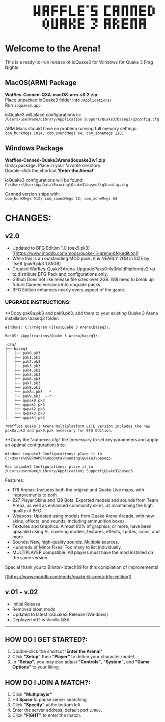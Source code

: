 ```
             █ █ █▀█ █▀▀ █▀▀ █   █▀▀ ▀ █▀▀   █▀▀ █▀█ █▀█ █▀█ █▀▀ █▀▄
             █▄█ █▀█ █▀▀ █▀▀ █   █▀▀   ▀▀█   █   █▀█ █ █ █ █ █▀▀ █ █
             ▀ ▀ ▀ ▀ ▀   ▀   ▀▀▀ ▀▀▀   ▀▀▀   ▀▀▀ ▀ ▀ ▀ ▀ ▀ ▀ ▀▀▀ ▀▀ 
                 ▄▀▄ █ █ █▀█ █ █ █▀▀   ▀▀█   █▀█ █▀▄ █▀▀ █▀█ █▀█
                 █\█ █ █ █▀█ █▀▄ █▀▀    ▀▄   █▀█ █▀▄ █▀▀ █ █ █▀█
                  ▀\ ▀▀▀ ▀ ▀ ▀ ▀ ▀▀▀   ▀▀    ▀ ▀ ▀ ▀ ▀▀▀ ▀ ▀ ▀ ▀
```
# Welcome to the Arena!

This is a ready-to-run release of ioQuake3 for Windows for Quake 3 Frag Nights.

## MacOS(ARM) Package
**Waffles-Canned-Q3A-macOS-arm-v0.2.zip**  
Place unpacked ioQuake3 folder into `/Applications/`  
Run `ioquake3.app`

ioQuake3 will place configurations in:  
`/Users/userName/Library/Application Support/Quake3/baseq3/q3config.cfg`

ARM Macs should have no problem running full memory settings:  
`com_hunkMegs 1024; com_soundMegs 64; com_zoneMegs 128;`

## Windows Package
**Waffles-Canned-Quake3Arena(ioquake3)v1.zip**  
Unzip package. Place in your favorite directory.  
Double-click the shortcut **'Enter the Arena!'**

ioQuake3 configurations will be found:  
`C:\Users\User\AppData\Roaming\Quake3\baseq3\q3config.cfg`

Canned version ships with:  
`com_hunkMegs 512; com_soundMegs 32; com_zoneMegs 64`

# CHANGES:

## v2.0
- Updated to BFG Edition 1.0 (pak9.pk3)
  [[https://www.moddb.com/mods/quake-iii-arena-bfg-edition]]
- While this is an outstanding MOD pack, it is NEARLY 2GB in SIZE by itself (pak9.pk3 1.85GB)
- Created Waffles-Quake3Arena-UpgradePaksOnly(MultiPlatform)v2.rar to distribute BFG Pack and configurations only.
- Github Does not like release file sizes over 2GB. Will need to break up future Canned versions into upgrade packs.
- BFG Edition enhances nearly every aspect of the game.

### UPGRADE INSTRUCTIONS:

**Copy pak8a.pk3 and pak9.pk3, add them to your existing Quake 3 Arena installation \baseq3 folder:

`Windows: C:\Program Files\Quake 3 Arena\baseq3\.`

`MacOS: /Applications/Quake 3 Arena/baseq3/.`

```
.q3a/
├── baseq3
│   ├── pak0.pk3
│   ├── pak1.pk3
│   ├── pak2.pk3
│   ├── pak3.pk3
│   ├── pak4.pk3
│   ├── pak5.pk3
│   ├── pak6.pk3
│   ├── pak7.pk3
│   └── pak8.pk3
│   └── pak8a.pk3 --*
│   └── pak9.pk3  --*
│   └── qwpak0.pk3
│   └── qwpak1.pk3
│   └── qwpak2.pk3
│   └── qwpak3.pk3
│   └── qwpak4.pk3

*Waffles Quake 3 Arena Multiplatform LITE version includes the new pak8a.pk3 and pak9.pak necessary for BFG Edition.
```

**Copy the "autoexec.cfg" file (necessary to set key parameters and apply an optimal configuration) into:

`Windows ioquake3 Configurations: place it in C:\Users%USERNAME%\AppData\Roaming\Quake3\baseq3.`

`Mac ioquake3 Configurations: place it in /Users/userName/Library/Application\ Support\Quake3\baseq3`

Features:
- 178 Arenas: Includes both the original and Quake Live maps, with improvements to both.
- 227 Player Skins and 129 Bots: Exported models and sounds from Team Arena, as well as enhanced community skins, all maintaining the high quality of BFG. 
- Weapons: Updated using models from Quake Arena Arcade, with new skins, effects, and sounds, including ammunition boxes.
- Textures and Graphics: Almost 90% of graphics, or more, have been upscaled using AI, covering models, textures, effects, sprites, icons, and more.
- Sounds: New, high-quality sounds. Multiple sources.
- Hundreds of Minor Fixes: Too many to list individually.
- MULTIPLAYER compatible: All players must have the mod installed on the same version.

Special thank you to Briston-idtech89 for this compilation of improvements!

[[https://www.moddb.com/mods/quake-iii-arena-bfg-edition]]


## v.01 - v.02
- Initial Release
- Removed bloat mods
- Updated to latest ioQuake3 Release (Windows)
- Deployed v0.1 is Vanilla Q3A

---

## HOW DO I GET STARTED?:
1. Double-click the shortcut **'Enter the Arena!'**
2. Click **"Setup"** then **"Player"** to define your character model.
3. In **"Setup"**, you may also adjust **"Controls"**, **"System"**, and **"Game Options"** to your liking.

## HOW DO I JOIN A MATCH?:
1. Click **"Multiplayer"**
2. Hit **Space** to pause server searching.
3. Click **"Specify"** at the bottom left.
4. Enter the server address, default port `27960`.
5. Click **"FIGHT"** to enter the match.
